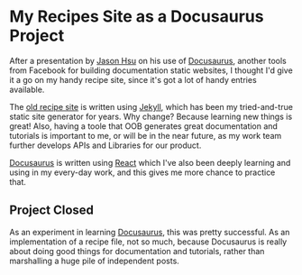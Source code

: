 # My Recipes Site as a Docusaurus Project

[Docusaurus]: https://docusaurus.io "Docusaurus"
[React]: https://reactjs.org/ "React.JS"


After a presentation by [Jason Hsu]() on his use of [Docusaurus], another tools from Facebook for building documentation static websites, I thought I'd give it a go on my handy recipe site, since it's got a lot of handy entries available.

The [old recipe site](https://github.com/tamouse/recipes) is written using [Jekyll](https://jekyllrb.com), which has been my tried-and-true static site generator for years. Why change? Because learning new things is great! Also, having a toole that OOB generates great documentation and tutorials is important to me, or will be in the near future, as my work team further develops APIs and Libraries for our product.

[Docusaurus] is written using [React] which I've also been deeply learning and using in my every-day work, and this gives me more chance to practice that.

## Project Closed

As an experiment in learning [Docusaurus], this was pretty successful. As an implementation of a recipe file, not so much, because Docusaurus is really about doing good things for documentation and tutorials, rather than marshalling a huge pile of independent posts.


